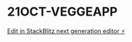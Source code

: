 # 21OCT-VEGGEAPP

[Edit in StackBlitz next generation editor ⚡️](https://stackblitz.com/~/github.com/ankit-hriday1991/21OCT-VEGGEAPP)